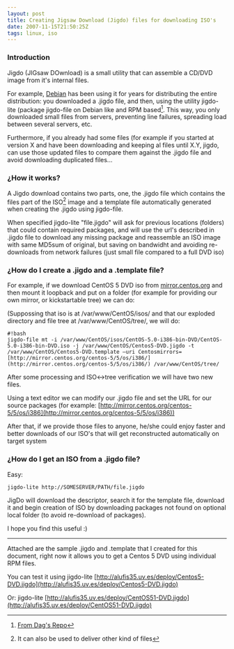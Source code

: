 ```yaml
---
layout: post
title: Creating Jigsaw Download (Jigdo) files for downloading ISO's
date: 2007-11-15T21:50:25Z
tags: linux, iso
---
```


### Introduction 

Jigdo (JIGsaw DOwnload) is a small utility that can assemble a CD/DVD image from it's internal files.

For example, [Debian](http://www.debian.org/) has been using it for years for distributing the entire distribution: you downloaded a .jigdo file, and then, using the utility jigdo-lite (package jigdo-file on Debian like and RPM based[^1]. This way, you only downloaded small files from servers, preventing line failures, spreading load between several servers, etc.

Furthermore, if you already had some files (for example if you started at version X and have been downloading and keeping al files until X.Y, jigdo, can use those updated files to compare them against the .jigdo file and avoid downloading duplicated files...

### ¿How it works? 

A Jigdo download contains two parts, one, the .jigdo file which contains the files part of the ISO[^2] image and a template file automatically generated when creating the .jigdo using jigdo-file.

When specified jigdo-lite "file.jigdo" will ask for previous locations (folders) that could contain required packages, and will use the url's described in .jigdo file to download any missing package and reassemble an ISO image with same MD5sum of original, but saving on bandwidht and avoiding re-downloads from network failures (just small file compared to a full DVD iso)

### ¿How do I create a .jigdo and a .template file? 

For example, if we download CentOS 5 DVD iso from [mirror.centos.org](http://alufis35.uv.es/mirror.centos.org) and then mount it loopback and put on a folder (for example for providing our own mirror, or kickstartable tree) we can do:

(Suppossing that iso is at /var/www/CentOS/isos/ and that our exploded directory and file tree at /var/www/CentOS/tree/, we will do:

~~~
#!bash 
jigdo-file mt -i /var/www/CentOS/isos/CentOS-5.0-i386-bin-DVD/CentOS-5.0-i386-bin-DVD.iso -j /var/www/CentOS/Centos5-DVD.jigdo -t /var/www/CentOS/Centos5-DVD.template —uri Centosmirrors=[http://mirror.centos.org/centos-5/5/os/i386/](http://mirror.centos.org/centos-5/5/os/i386/) /var/www/CentOS/tree/
~~~

After some processing and ISO<->tree verification we will have two new files.

Using a text editor we can modify our .jigdo file and set the URL for our source packages (for example: [http://mirror.centos.org/centos-5/5/os/i386](http://mirror.centos.org/centos-5/5/os/i386))

After that, if we provide those files to anyone, he/she could enjoy faster and better downloads of our ISO's that will get reconstructed automatically on target system

### ¿How do I get an ISO from a .jigdo file? 

Easy:

`jigdo-lite http://SOMESERVER/PATH/file.jigdo`

JigDo will download the descriptor, search it for the template file, download it and begin creation of ISO by downloading packages not found on optional local folder (to avoid re-download of packages).

I hope you find this useful :)

* * * * *

[^1]: [From Dag's Repo](http://dag.wieers.com/rpm/packages/jigdo/)

[^2]: It can also be used to deliver other kind of files

Attached are the sample .jigdo and .template that I created for this document, right now it allows you to get a Centos 5 DVD using individual RPM files.

You can test it using jigdo-lite [http://alufis35.uv.es/deploy/Centos5-DVD.jigdo](http://alufis35.uv.es/deploy/Centos5-DVD.jigdo)

Or: jigdo-lite [http://alufis35.uv.es/deploy/CentOS51-DVD.jigdo](http://alufis35.uv.es/deploy/CentOS51-DVD.jigdo)

